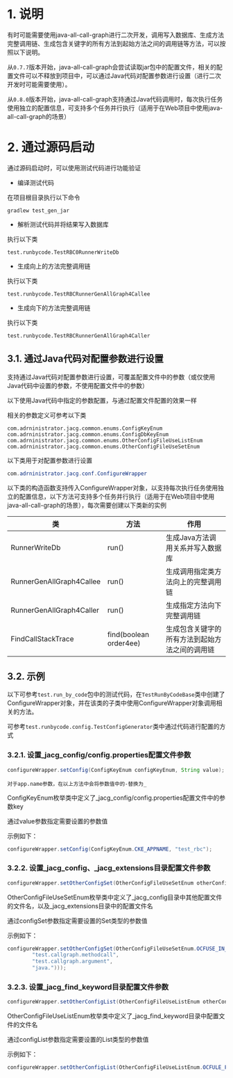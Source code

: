 # 1. 说明

有时可能需要使用java-all-call-graph进行二次开发，调用写入数据库、生成方法完整调用链、生成包含关键字的所有方法到起始方法之间的调用链等方法，可以按照以下说明。

从`0.7.7`版本开始，java-all-call-graph会尝试读取jar包中的配置文件，相关的配置文件可以不释放到项目中，可以通过Java代码对配置参数进行设置（进行二次开发时可能需要使用）。

从`0.8.0`版本开始，java-all-call-graph支持通过Java代码调用时，每次执行任务使用独立的配置信息，可支持多个任务并行执行（适用于在Web项目中使用java-all-call-graph的场景）

# 2. 通过源码启动

通过源码启动时，可以使用测试代码进行功能验证

- 编译测试代码

在项目根目录执行以下命令

```
gradlew test_gen_jar
```

- 解析测试代码并将结果写入数据库

执行以下类

```
test.runbycode.TestRBC0RunnerWriteDb
```

- 生成向上的方法完整调用链

执行以下类

```
test.runbycode.TestRBCRunnerGenAllGraph4Callee
```

- 生成向下的方法完整调用链

执行以下类

```
test.runbycode.TestRBCRunnerGenAllGraph4Caller
```

## 3.1. 通过Java代码对配置参数进行设置

支持通过Java代码对配置参数进行设置，可覆盖配置文件中的参数（或仅使用Java代码中设置的参数，不使用配置文件中的参数）

以下使用Java代码中指定的参数配置，与通过配置文件配置的效果一样

相关的参数定义可参考以下类

```
com.adrninistrator.jacg.common.enums.ConfigKeyEnum
com.adrninistrator.jacg.common.enums.ConfigDbKeyEnum
com.adrninistrator.jacg.common.enums.OtherConfigFileUseListEnum
com.adrninistrator.jacg.common.enums.OtherConfigFileUseSetEnum
```

以下类用于对配置参数进行设置

```java
com.adrninistrator.jacg.conf.ConfigureWrapper
```

以下类的构造函数支持传入ConfigureWrapper对象，以支持每次执行任务使用独立的配置信息，以下方法可支持多个任务并行执行（适用于在Web项目中使用java-all-call-graph的场景），每次需要创建以下类新的实例

|类|方法|作用|
|---|---|---|
|RunnerWriteDb|run()|生成Java方法调用关系并写入数据库|
|RunnerGenAllGraph4Callee|run()|生成调用指定类方法向上的完整调用链|
|RunnerGenAllGraph4Caller|run()|生成指定方法向下完整调用链|
|FindCallStackTrace|find(boolean order4ee)|生成包含关键字的所有方法到起始方法之间的调用链|

## 3.2. 示例

以下可参考`test.run_by_code`包中的测试代码，在`TestRunByCodeBase`类中创建了ConfigureWrapper对象，并在该类的子类中使用ConfigureWrapper对象调用相关的方法。

可参考`test.runbycode.config.TestConfigGenerator`类中通过代码进行配置的方式

### 3.2.1. 设置_jacg_config/config.properties配置文件参数

```java
configureWrapper.setConfig(ConfigKeyEnum configKeyEnum, String value);
```

`对于app.name参数，在以上方法中会将参数值中的-替换为_`

ConfigKeyEnum枚举类中定义了_jacg_config/config.properties配置文件中的参数key

通过value参数指定需要设置的参数值

示例如下：

```java
configureWrapper.setConfig(ConfigKeyEnum.CKE_APPNAME, "test_rbc");
```

### 3.2.2. 设置_jacg_config、_jacg_extensions目录配置文件参数

```java
configureWrapper.setOtherConfigSet(OtherConfigFileUseSetEnum otherConfigFileUseSetEnum, Set<String> configSet);
```

OtherConfigFileUseSetEnum枚举类中定义了_jacg_config目录中其他配置文件的文件名，以及_jacg_extensions目录中的配置文件名

通过configSet参数指定需要设置的Set类型的参数值

示例如下：

```java
configureWrapper.setOtherConfigSet(OtherConfigFileUseSetEnum.OCFUSE_IN_ALLOWED_CLASS_PREFIX, new HashSet<>(Arrays.asList(
        "test.callgraph.methodcall",
        "test.callgraph.argument",
        "java.")));
```

### 3.2.3. 设置_jacg_find_keyword目录配置文件参数

```java
configureWrapper.setOtherConfigList(OtherConfigFileUseListEnum otherConfigFileUseListEnum, List<String> configList);
```

OtherConfigFileUseListEnum枚举类中定义了_jacg_find_keyword目录中配置文件的文件名

通过configList参数指定需要设置的List类型的参数值

示例如下：

```java
configureWrapper.setOtherConfigList(OtherConfigFileUseListEnum.OCFULE_FIND_KEYWORD_4CALLEE, Arrays.asList("!entry!", "<init>"));
```
